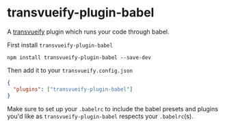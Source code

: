 # transvueify-plugin-babel

A [transvueify](https://github.com/trescenzi/transvueify) plugin which runs your
code through babel.

First install `transvueify-plugin-babel`

`npm install transvueify-plugin-babel --save-dev`

Then add it to your `transvueify.config.json`

```json
{
  "plugins": ["transvueify-plugin-babel"]
}
```

Make sure to set up your `.babelrc` to include the babel presets and plugins you'd like
as `transvueify-plugin-babel` respects your `.babelrc`(s).
